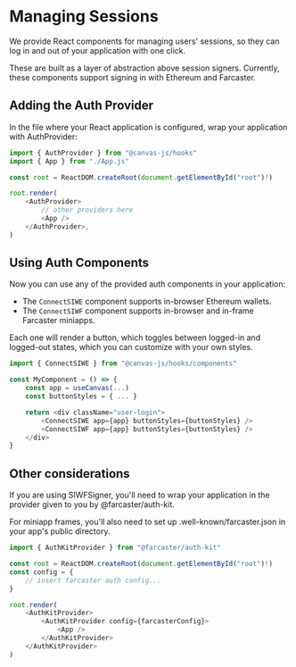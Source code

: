 # Managing Sessions

We provide React components for managing users' sessions, so they
can log in and out of your application with one click.

These are built as a layer of abstraction above session signers.
Currently, these components support signing in with Ethereum and Farcaster.

## Adding the Auth Provider

In the file where your React application is configured, wrap your
application with AuthProvider:

```ts
import { AuthProvider } from "@canvas-js/hooks"
import { App } from "./App.js"

const root = ReactDOM.createRoot(document.getElementById("root")!)

root.render(
	<AuthProvider>
		// other providers here
		<App />
	</AuthProvider>,
)
```

## Using Auth Components

Now you can use any of the provided auth components in your application:

- The `ConnectSIWE` component supports in-browser Ethereum wallets.
- The `ConnectSIWF` component supports in-browser and in-frame Farcaster miniapps.

Each one will render a button, which toggles between logged-in and
logged-out states, which you can customize with your own styles.

```ts
import { ConnectSIWE } from "@canvas-js/hooks/components"

const MyComponent = () => {
	const app = useCanvas(...)
	const buttonStyles = { ... }

	return <div className="user-login">
		<ConnectSIWE app={app} buttonStyles={buttonStyles} />
		<ConnectSIWF app={app} buttonStyles={buttonStyles} />
	</div>
}
```

## Other considerations

If you are using SIWFSigner, you'll need to wrap your application in
the provider given to you by @farcaster/auth-kit.

For miniapp frames, you'll also need to set up
.well-known/farcaster.json in your app's public directory.

```ts
import { AuthKitProvider } from "@farcaster/auth-kit"

const root = ReactDOM.createRoot(document.getElementById("root")!)
const config = {
	// insert farcaster auth config...
}

root.render(
	<AuthKitProvider>
		<AuthKitProvider config={farcasterConfig}>
			<App />
		</AuthKitProvider>
	</AuthKitProvider>
)
```
